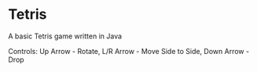# Tetris
A basic Tetris game written in Java

Controls: Up Arrow - Rotate, L/R Arrow - Move Side to Side, Down Arrow - Drop
